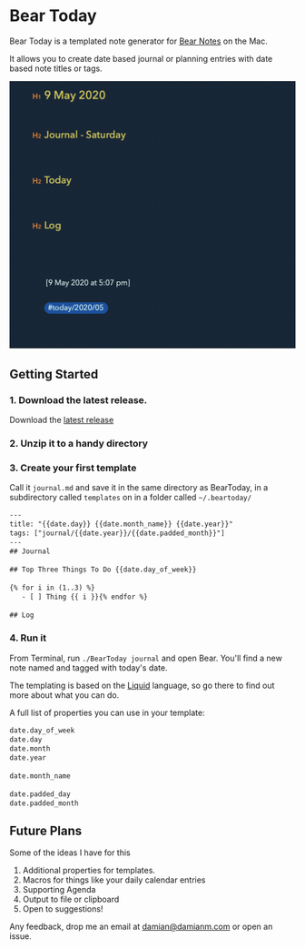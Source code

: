 # Bear Today

Bear Today is a templated note generator for [Bear Notes](https://bear.app/) on the Mac.

It allows you to create date based journal or planning entries with date based note titles or tags.



<img src="./BearTodayNote.png" alt="BearTodayNote" style="zoom:50%;" />

## Getting Started

### 1. Download the latest release.

Download the [latest release](https://github.com/DamianMac/bear-today/releases)

### 2. Unzip it to a handy directory

### 3. Create your first template

Call it `journal.md` and save it in the same directory as BearToday, in a subdirectory called `templates` on in a folder called `~/.beartoday/`

```
---
title: "{{date.day}} {{date.month_name}} {{date.year}}"
tags: ["journal/{{date.year}}/{{date.padded_month}}"]
---
## Journal

## Top Three Things To Do {{date.day_of_week}}

{% for i in (1..3) %}
   - [ ] Thing {{ i }}{% endfor %}

## Log

```

### 4. Run it

From Terminal, run `./BearToday journal` and open Bear. You'll find a new note named and tagged with today's date.


The templating is based on the [Liquid](https://shopify.github.io/liquid/) language, so go there to find out more about what you can do.  

A full list of properties you can use in your template:

```
date.day_of_week
date.day
date.month
date.year

date.month_name

date.padded_day
date.padded_month
```

## Future Plans

Some of the ideas I have for this 
1. Additional properties for templates.
1. Macros for things like your daily calendar entries
1. Supporting Agenda
1. Output to file or clipboard
1. Open to suggestions!

Any feedback, drop me an email at damian@damianm.com or open an issue.


